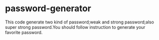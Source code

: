 # password-generator
This code generate two kind of password;weak and strong password;also super strong password.You should follow instruction to generate your favorite password.
